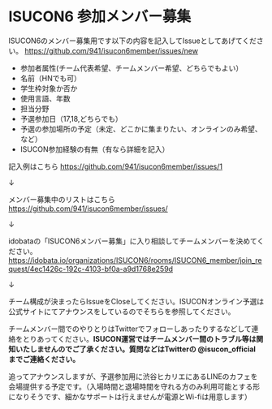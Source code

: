ISUCON6 参加メンバー募集
=======

ISUCON6のメンバー募集用です以下の内容を記入してIssueとしてあげてください。
https://github.com/941/isucon6member/issues/new

- 参加者属性(チーム代表希望、チームメンバー希望、どちらでもよい）
- 名前（HNでも可）
- 学生枠対象か否か
- 使用言語、年数
- 担当分野
- 予選参加日（17,18,どちらでも）
- 予選の参加場所の予定（未定、どこかに集まりたい、オンラインのみ希望、など）
- ISUCON参加経験の有無（有なら詳細を記入）


記入例はこちら https://github.com/941/isucon6member/issues/1

↓ 

メンバー募集中のリストはこちら  
https://github.com/941/isucon6member/issues/

↓ 

idobataの「ISUCON6メンバー募集」に入り相談してチームメンバーを決めてください。
https://idobata.io/organizations/ISUCON6/rooms/ISUCON6_member/join_request/4ec1426c-192c-4103-bf0a-a9d1768e259d

↓

チーム構成が決まったらIssueをCloseしてください。ISUCONオンライン予選は公式サイトにてアナウンスをしているのでそちらを参照してください。


チームメンバー間でのやりとりはTwitterでフォローしあったりするなどして連絡をとりあってください。<b>ISUCON運営ではチームメンバー間のトラブル等は関知いたしませんのでご了承ください。質問などはTwitterの @isucon_official までご連絡ください。</b>

追ってアナウンスしますが、予選参加用に渋谷ヒカリエにあるLINEのカフェを会場提供する予定です。（入場時間と退場時間を守れる方のみ利用可能とする形になりそうです、細かなサポートは行えませんが電源とWi-fiは用意します）

